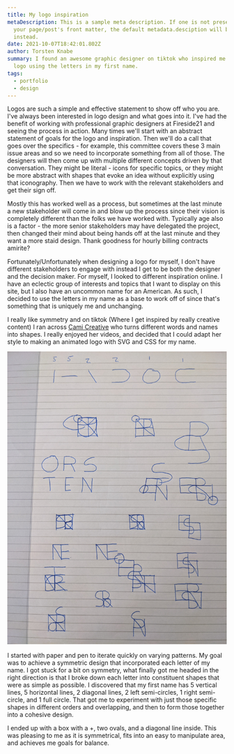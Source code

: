 ```yaml
---
title: My logo inspiration
metaDescription: This is a sample meta description. If one is not present in
  your page/post's front matter, the default metadata.desciption will be used
  instead.
date: 2021-10-07T18:42:01.802Z
author: Torsten Knabe
summary: I found an awesome graphic designer on tiktok who inspired me to make a
  logo using the letters in my first name.
tags:
  - portfolio
  - design
---
```

Logos are such a simple and effective statement to show off who you are. I've always been interested in logo design and what goes into it. I've had the benefit of working with professional graphic designers at Fireside21 and seeing the process in action. Many times we'll start with an abstract statement of goals for the logo and inspiration. Then we'll do a call that goes over the specifics - for example, this committee covers these 3 main issue areas and so we need to incorporate something from all of those. The designers will then come up with multiple different concepts driven by that conversation. They might be literal - icons for specific topics, or they might be more abstract with shapes that evoke an idea without explicitly using that iconography. Then we have to work with the relevant stakeholders and get their sign off.

Mostly this has worked well as a process, but sometimes at the last minute a new stakeholder will come in and blow up the process since their vision is completely different than the folks we have worked with. Typically age also is a factor - the more senior stakeholders may have delegated the project, then changed their mind about being hands off at the last minute and they want a more staid design. Thank goodness for hourly billing contracts amirite?

Fortunately/Unfortunately when designing a logo for myself, I don't have different stakeholders to engage with instead I get to be both the designer and the decision maker. For myself, I looked to different inspiration online. I have an eclectic group of interests and topics that I want to display on this site, but I also have an uncommon name for an American. As such, I decided to use the letters in my name as a base to work off of since that's something that is uniquely me and unchanging.

I really like symmetry and on tiktok (Where I get inspired by really creative content) I ran across [Cami Creative](https://www.tiktok.com/@cami.creative) who turns different words and names into shapes. I really enjoyed her videos, and decided that I could adapt her style to making an animated logo with SVG and CSS for my name.

![Drawings with the letters T.O.R.S.T.E.N.](/static/img/pxl_20211023_230720469.jpg)

I started with paper and pen to iterate quickly on varying patterns. My goal was to achieve a symmetric design that incorporated each letter of my name. I got stuck for a bit on symmetry, what finally got me headed in the right direction is that I broke down each letter into constituent shapes that were as simple as possible. I discovered that my first name has 5 vertical lines, 5 horizontal lines, 2 diagonal lines, 2 left semi-circles, 1 right semi-circle, and 1 full circle. That got me to experiment with just those specific shapes in different orders and overlapping, and then to form those together into a cohesive design.

I ended up with a box with a +, two ovals, and a diagonal line inside. This was pleasing to me as it is symmetrical, fits into an easy to manipulate area, and achieves me goals for balance.